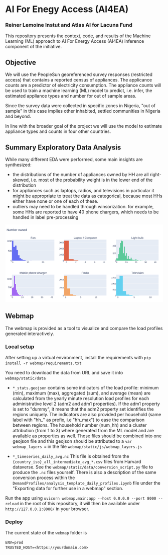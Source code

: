 # AI For Enegy Access (AI4EA)
### Reiner Lemoine Instut and Atlas AI for Lacuna Fund

This repository presents the context, code, and results of the Machine Learning (ML) approach to AI For Energy Access (AI4EA) inference component of the initiative.


## Objective

We will use the PeopleSun georeferenced survey responses (restricted access) that contains a reported census of appliances. The applicance counts are a predictor of electricity consumption. The appliance counts will be used to train a machine learning (ML) model to predict, i.e. infer, the estimated appliance types and number for out of sample areas.

Since the survey data were collected in specific zones in Nigeria, "out of sample" in this case implies other inhabited, settled communities in Nigeria and beyond.

In line with the broader goal of the project we will use the model to estimate appliance types and counts in four other countries.


## Summary Exploratory Data Analysis

While many different EDA were performed, some main insights are synthesized:
- the distributions of the number of appliances owned by HH are all right-skewed, i.e. most of the probability weight is in the lower end of the distribution
- for appliances such as laptops, radios, and televisions in particular it might be appropriate to treat the data as categorical, because most HHs either have none or one of each of these. 
- outliers may need to be handled through winsorization. for example, some HHs are reported to have 40 phone chargers, which needs to be handled in label pre-processing


![A count of appliances](figures/appliancesHH.png)


## Webmap

The webmap is provided as a tool to visualize and compare the load profiles generated interactively. 

### Local setup

After setting up a virtual environment, install the requirements with 
`pip install -r webmap/requirements.txt`

You need to download the data from URL and save it into `webmap/static/data`

- `*_stats.geojson` contains some indicators of the load profile: minimum (min), maximum (max), aggregated (sum), and average (mean) are calculated from the yearly minute resolution load profiles for each administrative level 2 (adm2 and adm1 properties). If the adm1 property is set to "dummy", it means that the adm2 property set identifies the regions uniquely. The indicators are also provided per household (same label with "hh_" as prefix, i.e "hh_max") to ease the comparison between regions. The household number (num_hh) and a cluster attribution (from 1 to 3) where generated from the ML model and are available as properties as well. Those files should be combined into one geojson file and this geojson should be attributed to a `var webmap_layers =` in the file `webmap/static/js/webmap_layers.js` 

- `*_timeseries_daily_avg.nc` This file is obtained from the `{country_iso}_all_intermediate_avg_*.csv` files from Harvard dataverse. See the `webmap/static/data/conversion_script.py` file to produce the `.nc` files yourself.  There is also a description of the same conversion process within the `DemandProfiles/analysis_template_daily_profiles.ipynb` file under the "Exporting data for further use in a webmap" section.

Run the app using `uvicorn webmap.main:app --host 0.0.0.0 --port 8000 --reload` in the root of this repository, it will then be available under `http://127.0.0.1:8000/` in your browser.

### Deploy

The current state of the `webmap` folder is 

```
ENV=prod
TRUSTED_HOST=<https://yourdomain.com>
``` 